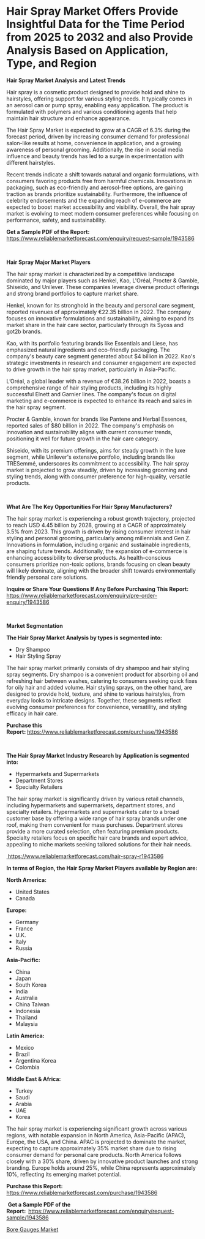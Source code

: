 <p><h1>Hair Spray Market Offers Provide Insightful Data for the Time Period from 2025 to 2032 and also Provide Analysis Based on Application, Type, and Region</h1></p><p><strong>Hair Spray Market Analysis and Latest Trends</strong></p>
<p><p>Hair spray is a cosmetic product designed to provide hold and shine to hairstyles, offering support for various styling needs. It typically comes in an aerosol can or pump spray, enabling easy application. The product is formulated with polymers and various conditioning agents that help maintain hair structure and enhance appearance.</p><p>The Hair Spray Market is expected to grow at a CAGR of 6.3% during the forecast period, driven by increasing consumer demand for professional salon-like results at home, convenience in application, and a growing awareness of personal grooming. Additionally, the rise in social media influence and beauty trends has led to a surge in experimentation with different hairstyles.</p><p>Recent trends indicate a shift towards natural and organic formulations, with consumers favoring products free from harmful chemicals. Innovations in packaging, such as eco-friendly and aerosol-free options, are gaining traction as brands prioritize sustainability. Furthermore, the influence of celebrity endorsements and the expanding reach of e-commerce are expected to boost market accessibility and visibility. Overall, the hair spray market is evolving to meet modern consumer preferences while focusing on performance, safety, and sustainability.</p></p>
<p><strong>Get a Sample PDF of the Report:&nbsp;</strong> <a href="https://www.reliablemarketforecast.com/enquiry/request-sample/1943586?utm_campaign=3512&utm_medium=2&utm_source=Github&utm_content=ia&utm_term=05042025&utm_id=hair-spray">https://www.reliablemarketforecast.com/enquiry/request-sample/1943586</a></p>
<p>&nbsp;</p>
<p><strong>Hair Spray Major Market Players</strong></p>
<p><p>The hair spray market is characterized by a competitive landscape dominated by major players such as Henkel, Kao, L'Oréal, Procter & Gamble, Shiseido, and Unilever. These companies leverage diverse product offerings and strong brand portfolios to capture market share.</p><p>Henkel, known for its stronghold in the beauty and personal care segment, reported revenues of approximately €22.35 billion in 2022. The company focuses on innovative formulations and sustainability, aiming to expand its market share in the hair care sector, particularly through its Syoss and got2b brands.</p><p>Kao, with its portfolio featuring brands like Essentials and Liese, has emphasized natural ingredients and eco-friendly packaging. The company's beauty care segment generated about $4 billion in 2022. Kao's strategic investments in research and consumer engagement are expected to drive growth in the hair spray market, particularly in Asia-Pacific.</p><p>L’Oréal, a global leader with a revenue of €38.26 billion in 2022, boasts a comprehensive range of hair styling products, including its highly successful Elnett and Garnier lines. The company's focus on digital marketing and e-commerce is expected to enhance its reach and sales in the hair spray segment.</p><p>Procter & Gamble, known for brands like Pantene and Herbal Essences, reported sales of $80 billion in 2022. The company's emphasis on innovation and sustainability aligns with current consumer trends, positioning it well for future growth in the hair care category.</p><p>Shiseido, with its premium offerings, aims for steady growth in the luxe segment, while Unilever's extensive portfolio, including brands like TRESemmé, underscores its commitment to accessibility. The hair spray market is projected to grow steadily, driven by increasing grooming and styling trends, along with consumer preference for high-quality, versatile products.</p></p>
<p>&nbsp;</p>
<p><strong>What Are The Key Opportunities For Hair Spray Manufacturers?</strong></p>
<p><p>The hair spray market is experiencing a robust growth trajectory, projected to reach USD 4.45 billion by 2028, growing at a CAGR of approximately 3.5% from 2023. This growth is driven by rising consumer interest in hair styling and personal grooming, particularly among millennials and Gen Z. Innovations in formulation, including organic and sustainable ingredients, are shaping future trends. Additionally, the expansion of e-commerce is enhancing accessibility to diverse products. As health-conscious consumers prioritize non-toxic options, brands focusing on clean beauty will likely dominate, aligning with the broader shift towards environmentally friendly personal care solutions.</p></p>
<p><strong>Inquire or Share Your Questions If Any Before Purchasing This Report:</strong> <a href="https://www.reliablemarketforecast.com/enquiry/pre-order-enquiry/1943586?utm_campaign=3512&utm_medium=2&utm_source=Github&utm_content=ia&utm_term=05042025&utm_id=hair-spray">https://www.reliablemarketforecast.com/enquiry/pre-order-enquiry/1943586</a></p>
<p>&nbsp;</p>
<p><strong>Market Segmentation</strong></p>
<p><strong>The Hair Spray Market Analysis by types is segmented into:</strong></p>
<p><ul><li>Dry Shampoo</li><li>Hair Styling Spray</li></ul></p>
<p><p>The hair spray market primarily consists of dry shampoo and hair styling spray segments. Dry shampoo is a convenient product for absorbing oil and refreshing hair between washes, catering to consumers seeking quick fixes for oily hair and added volume. Hair styling sprays, on the other hand, are designed to provide hold, texture, and shine to various hairstyles, from everyday looks to intricate designs. Together, these segments reflect evolving consumer preferences for convenience, versatility, and styling efficacy in hair care.</p></p>
<p><strong>Purchase this Report:&nbsp;</strong><a href="https://www.reliablemarketforecast.com/purchase/1943586?utm_campaign=3512&utm_medium=2&utm_source=Github&utm_content=ia&utm_term=05042025&utm_id=hair-spray">https://www.reliablemarketforecast.com/purchase/1943586</a></p>
<p>&nbsp;</p>
<p><strong>The Hair Spray Market Industry Research by Application is segmented into:</strong></p>
<p><ul><li>Hypermarkets and Supermarkets</li><li>Department Stores</li><li>Specialty Retailers</li></ul></p>
<p><p>The hair spray market is significantly driven by various retail channels, including hypermarkets and supermarkets, department stores, and specialty retailers. Hypermarkets and supermarkets cater to a broad customer base by offering a wide range of hair spray brands under one roof, making them convenient for mass purchases. Department stores provide a more curated selection, often featuring premium products. Specialty retailers focus on specific hair care brands and expert advice, appealing to niche markets seeking tailored solutions for their hair needs.</p></p>
<p><a href="https://www.reliablemarketforecast.com/hair-spray-r1943586?utm_campaign=3512&utm_medium=2&utm_source=Github&utm_content=ia&utm_term=05042025&utm_id=hair-spray">&nbsp;https://www.reliablemarketforecast.com/hair-spray-r1943586</a></p>
<p><strong>In terms of Region, the Hair Spray Market Players available by Region are:</strong></p>
<p>
    <p> <strong> North America: </strong>
        <ul>
            <li>United States</li>
            <li>Canada</li>
        </ul>
        </p> 
    <p> <strong> Europe: </strong>
        <ul>
            <li>Germany</li>
            <li>France</li>
            <li>U.K.</li>
            <li>Italy</li>
            <li>Russia</li>
        </ul>
        </p> 
    <p> <strong> Asia-Pacific: </strong>
        <ul>
            <li>China</li>
            <li>Japan</li>
            <li>South Korea</li>
            <li>India</li>
            <li>Australia</li>
            <li>China Taiwan</li>
            <li>Indonesia</li>
            <li>Thailand</li>
            <li>Malaysia</li>
        </ul>
        </p> 
    <p> <strong> Latin America: </strong>
        <ul>
            <li>Mexico</li>
            <li>Brazil</li>
            <li>Argentina Korea</li>
            <li>Colombia</li>
        </ul>
        </p> 
    <p> <strong> Middle East & Africa: </strong>
        <ul>
            <li>Turkey</li>
            <li>Saudi</li>
            <li>Arabia</li>
            <li>UAE</li>
            <li>Korea</li>
        </ul>
    </p>
    </p>
<p><p>The hair spray market is experiencing significant growth across various regions, with notable expansion in North America, Asia-Pacific (APAC), Europe, the USA, and China. APAC is projected to dominate the market, expecting to capture approximately 35% market share due to rising consumer demand for personal care products. North America follows closely with a 30% share, driven by innovative product launches and strong branding. Europe holds around 25%, while China represents approximately 10%, reflecting its emerging market potential.</p></p>
<p><strong>Purchase this Report: </strong><a href="https://www.reliablemarketforecast.com/purchase/1943586?utm_campaign=3512&utm_medium=2&utm_source=Github&utm_content=ia&utm_term=05042025&utm_id=hair-spray">https://www.reliablemarketforecast.com/purchase/1943586</a></p>
<p>&nbsp;<strong>Get a Sample PDF of the Report:&nbsp;&nbsp;</strong><a href="https://www.reliablemarketforecast.com/enquiry/request-sample/1943586?utm_campaign=3512&utm_medium=2&utm_source=Github&utm_content=ia&utm_term=05042025&utm_id=hair-spray">https://www.reliablemarketforecast.com/enquiry/request-sample/1943586</a></p>
<p><strong></strong></p>
<p><p><a href="https://github.com/iquiseeboli/Market-Research-Report-List-1/blob/main/bore-gauges-market.md?utm_campaign=3512&utm_medium=2&utm_source=Github&utm_content=ia&utm_term=05042025&utm_id=hair-spray">Bore Gauges Market</a></p></p>